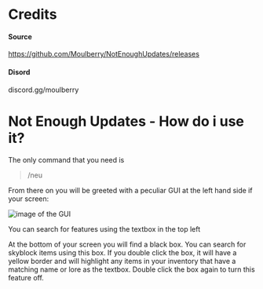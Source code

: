 # Credits
#### Source
https://github.com/Moulberry/NotEnoughUpdates/releases
#### Disord
discord.gg/moulberry

# Not Enough Updates - How do i use it?

The only command that you need is 
> /neu

From there on you will be greeted with a peculiar GUI at the left hand side if your screen:

![image of the GUI](https://cdn.discordapp.com/attachments/789262632531525632/793098203112931328/unknown.png)

You can search for features using the textbox in the top left

At the bottom of your screen you will find a black box. You can search for skyblock items using this box.
If you double click the box, it will have a yellow border and will highlight any items in your inventory that have a matching name or lore as the textbox.
Double click the box again to turn this feature off.